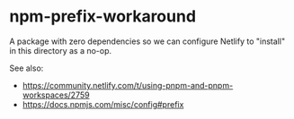 # npm-prefix-workaround

A package with zero dependencies so we can configure Netlify to "install" in this directory as a
no-op.

See also:

- https://community.netlify.com/t/using-pnpm-and-pnpm-workspaces/2759
- https://docs.npmjs.com/misc/config#prefix
